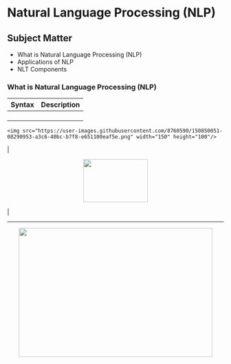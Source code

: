 # Natural Language Processing (NLP)

## Subject Matter
- What is Natural Language Processing (NLP) 
- Applications of NLP 
- NLT Components

### What is Natural Language Processing (NLP)

| Syntax      | Description |
| ----------- | ----------- |
| <p align="center">
    <img src="https://user-images.githubusercontent.com/8760590/150850051-08290953-a3c6-40bc-b7f8-e651100eaf5e.png" width="150" height="100"/>
</p> | <p align="center">
    <img src="https://user-images.githubusercontent.com/8760590/150850470-decf975e-102a-4a46-a166-cacd83ab6e41.png" width="150" height="100"/>
</p> |

------




<p align="center">
    <img src="https://user-images.githubusercontent.com/8760590/150850811-6e9dc96d-aac5-433c-8f76-d607de1671ea.png" width="450" height="300"/>
</p>